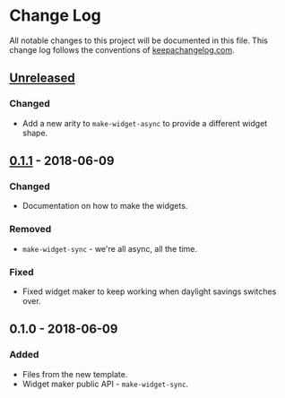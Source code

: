 # Change Log
All notable changes to this project will be documented in this file. This change log follows the conventions of [keepachangelog.com](http://keepachangelog.com/).

## [Unreleased]
### Changed
- Add a new arity to `make-widget-async` to provide a different widget shape.

## [0.1.1] - 2018-06-09
### Changed
- Documentation on how to make the widgets.

### Removed
- `make-widget-sync` - we're all async, all the time.

### Fixed
- Fixed widget maker to keep working when daylight savings switches over.

## 0.1.0 - 2018-06-09
### Added
- Files from the new template.
- Widget maker public API - `make-widget-sync`.

[Unreleased]: https://github.com/your-name/different/compare/0.1.1...HEAD
[0.1.1]: https://github.com/your-name/different/compare/0.1.0...0.1.1
